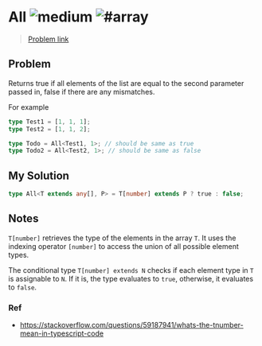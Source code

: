 <h1>All <img src="https://img.shields.io/badge/-medium-d9901a" alt="medium"/> <img src="https://img.shields.io/badge/-%23array-999" alt="#array"/></h1>

> [Problem link](https://github.com/type-challenges/type-challenges/blob/main/questions/18142-medium-all)

<h2> Problem </h2>

Returns true if all elements of the list are equal to the second parameter passed in, false if there are any mismatches.

For example

```ts
type Test1 = [1, 1, 1];
type Test2 = [1, 1, 2];

type Todo = All<Test1, 1>; // should be same as true
type Todo2 = All<Test2, 1>; // should be same as false
```

<h2> My Solution </h2>

```ts
type All<T extends any[], P> = T[number] extends P ? true : false;
```

<h2> Notes </h2>

`T[number]` retrieves the type of the elements in the array `T`. It uses the indexing operator `[number]` to access the union of all possible element types.

The conditional type `T[number] extends N` checks if each element type in `T` is assignable to `N`. If it is, the type evaluates to `true`, otherwise, it evaluates to `false`.

<h3> Ref </h3>

- https://stackoverflow.com/questions/59187941/whats-the-tnumber-mean-in-typescript-code
